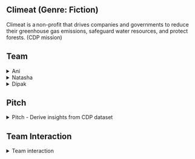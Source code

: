 ## Climeat (Genre: Fiction)

Climeat is a non-profit that drives companies and governments to reduce their greenhouse gas emissions, safeguard water resources, and protect forests. (CDP mission)

## Team

<details>
<summary>Ani</summary>

**Ani Darejan** -> Role: Product Owner (Storyteller)
>“I hope that in this year to come, you make mistakes. Because if you are making mistakes...you're Doing Something.”
― Neil Gaiman

</details>

<details>
<summary>Natasha</summary>

**Natasha Ninoslav** -> Role: Developer (Creative)
>“Software engineering is programming integrated over time.”
― Titus Winters

Toolbox : Python, Jupyter, FastAPI, Data engineering, PostgreSQL

</details>

<details>
<summary>Dipak</summary>

**Dipak Vera** -> Role: SRE (Realist)
>“All models are wrong, but some are useful”
― George Box

Toolbox : Kubernetes, GitOps, Helm, Loki, Tempo, k6, Postgres performance utilities

</details>

## Pitch

<details>
<summary>Pitch - Derive insights from CDP dataset</summary>

**__By Ani Darejan__**

Our team of climate sustainability experts suggested that we look into the CDP dataset that scores companies and cities based on their journey through disclosure towards environmental leadership.

**Example case**

![KPIs for Food Waste, Insecurity & Overconsumption](https://www.kaggle.com/abdulwahabkabani/kpis-for-food-waste-insecurity-overconsumption/notebook) - Abdulwahab Kahani describes the problem of food waste and overconsumption very well. He refers to food overconsumption as a state in which food intake exceeds individual food requirements, providing an excess of nutrients and energy and meat overconsumption as a case where a person eats more than their recommended daily intake.

**Looking for a 1-weeker**

There are numerous opportunities to derive insights from the above solution, but given the timeline around the launch of the awareness campaign, I'd like to focus our efforts on creating a dashboard that provides insight into meat overconsumption. For this short iteration, we could explore the city disclosures based on public responses to have an impact on the campaign given our target audience.

**Metrics**

I think the metrics,annual meat consumption per capita and city-wide amount of meat consumed that is above the limit, should effectively raise awareness of meat overconsumption.

</details>

## Team Interaction

<details>
<summary>Team interaction</summary>

## Day 1

```markdown
[09:00] *** <Ani> Natasha, can you review the Kaggle notebook listed in my pitch specifically section 4?
[09:01] *** <Natasha> 👍 
[11:00] *** <Natasha> Ani, im able to get the notebook working on my local...moving onto data wrangling
[11:15] *** <Ani> 👍 
```

## Day 2

```markdown
[11:00] *** <Natasha> Ani, i was able to import the csv files into 2 tables - cities and city_responses
[09:01] *** <Natasha> i created an utility table to capture the latest city population datapoint
[11:00] *** <Natasha> all 3 tables are related using the city account number which is unique to cities and city population tables
[11:00] *** <Natasha> Ani, check out /meatcity
[11:00] *** <Natasha> the solution to the dataset heavily employs Pandas dataframes for analysis
[11:00] *** <Natasha> next steps, look into pivoting data from rows to columns in sql
[13:30] *** <Ani> 👍 
```

## Day 3

```markdown
[11:00] *** <Ani> Ani, the /meatcities available to test. lmk what you think
[11:45] *** Joins: Dipak
[11:45] *** <Dipak> Natasha, did you put the endpoints through the Trials of Chaos 💪
[11:45] *** <Dipak> i encoded a few test rules based on the feedback i received from Ani on user volume.
[13:30] *** <Natasha> 🙏 can't wait to play
[15:00] *** <ToC Bot> City Level 1 ✅ 
[15:00] *** <ToC Bot> Meat Cities Level 1 ❌
```

## Day 4

```markdown
[15:30] *** <Dipak> Natasha, i added some recommendation after reviewing your comment
[16:00] *** <Natasha> 👍 
```

## Day 5

```markdown
[10:00] *** <ToC Bot> Meat Cities Level 1 ✅ 
[09:01] *** <Natasha> Dipak, thanks for the advice...i will continue to explore other options to improve the performance further
[11:00] *** <Natasha> Ani, release code?
[11:00] *** <Ani> 🤗 
[15:00] *** <Deploy Bot> 🚀 
```